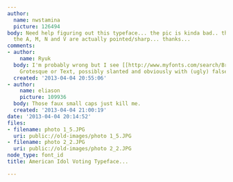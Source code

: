 ```yaml
---
author:
  name: nwstamina
  picture: 126494
body: Need help figuring out this typeface... the pic is kinda bad.. the angles on
  the A, M, N and V are actually pointed/sharp... thanks...
comments:
- author:
    name: Ryuk
  body: I'm probably wrong but I see [[http://www.myfonts.com/search/Brandon|Brandon]],
    Grotesque or Text, possibly slanted and obviously with (ugly) false small caps.
  created: '2013-04-04 20:55:06'
- author:
    name: eliason
    picture: 109936
  body: Those faux small caps just kill me.
  created: '2013-04-04 21:00:19'
date: '2013-04-04 20:14:52'
files:
- filename: photo 1_5.JPG
  uri: public://old-images/photo 1_5.JPG
- filename: photo 2_2.JPG
  uri: public://old-images/photo 2_2.JPG
node_type: font_id
title: American Idol Voting Typeface...

---
```

